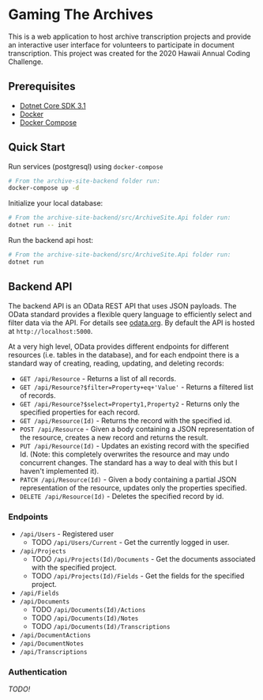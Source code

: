 # Gaming The Archives

This is a web application to host archive transcription projects and provide an interactive user interface for volunteers to participate in document transcription. This project was created for the 2020 Hawaii Annual Coding Challenge.

## Prerequisites

* [Dotnet Core SDK 3.1](https://dotnet.microsoft.com/download)
* [Docker](https://www.docker.com/)
* [Docker Compose](https://docs.docker.com/compose/install/)

## Quick Start

Run services (postgresql) using `docker-compose`

```bash
# From the archive-site-backend folder run:
docker-compose up -d
```

Initialize your local database:

```bash
# From the archive-site-backend/src/ArchiveSite.Api folder run:
dotnet run -- init
```

Run the backend api host:

```bash
# From the archive-site-backend/src/ArchiveSite.Api folder run:
dotnet run
```

## Backend API

The backend API is an OData REST API that uses JSON payloads. The OData standard provides a flexible query language to efficiently select and filter data via the API. For details see [odata.org](https://www.odata.org/). By default the API is hosted at `http://localhost:5000`.

At a very high level, OData provides different endpoints for different resources (i.e. tables in the database), and for each endpoint there is a standard way of creating, reading, updating, and deleting records:

* `GET /api/Resource` - Returns a list of all records.
* `GET /api/Resource?$filter=Property+eq+'Value'` - Returns a filtered list of records.
* `GET /api/Resource?$select=Property1,Property2` - Returns only the specified properties for each record.
* `GET /api/Resource(Id)` - Returns the record with the specified id.
* `POST /api/Resource` - Given a body containing a JSON representation of the resource, creates a new record and returns the result.
* `PUT /api/Resource(Id)` - Updates an existing record with the specified Id. (Note: this completely overwrites the resource and may undo concurrent changes. The standard has a way to deal with this but I haven't implemented it).
* `PATCH /api/Resource(Id)` - Given a body containing a partial JSON representation of the resource, updates only the properties specified.
* `DELETE /api/Resource(Id)` - Deletes the specified record by id.

### Endpoints

* `/api/Users` - Registered user
    * TODO `/api/Users/Current` - Get the currently logged in user.
* `/api/Projects`
    * TODO `/api/Projects(Id)/Documents` - Get the documents associated with the specified project.
    * TODO `/api/Projects(Id)/Fields` - Get the fields for the specified project.
* `/api/Fields`
* `/api/Documents`
    * TODO `/api/Documents(Id)/Actions` 
    * TODO `/api/Documents(Id)/Notes` 
    * TODO `/api/Documents(Id)/Transcriptions` 
* `/api/DocumentActions`
* `/api/DocumentNotes`
* `/api/Transcriptions`

### Authentication

_TODO!_